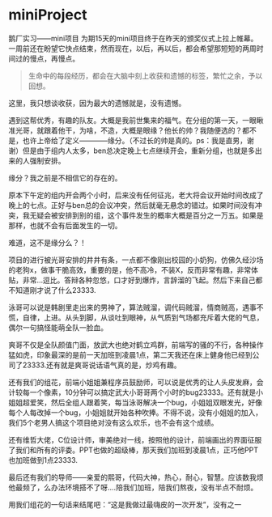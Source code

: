 # miniProject
鹅厂实习——mini项目
为期15天的mini项目终于在昨天的颁奖仪式上拉上帷幕。一周前还在盼望它快点结束，然而现在，以后，再以后，都会希望那短短的两周时间过的慢点，再慢点。

> 生命中的每段经历，都会在大脑中刻上收获和遗憾的标签，繁忙之余，予以回想。

这里，我只想谈收获，因为最大的遗憾就是，没有遗憾。

遇到这帮优秀，有趣的队友。大概是我前世集来的福气。在分组的第一天，一眼瞅准光哥，就跟着他干，为啥，不造，大概是眼缘？他长的帅？我随便选的？都不是，也许上帝给了定义————缘分。（不过长的帅是真的。ps：我是直男，谢谢）但是由于组内人太多，ben总决定晚上七点继续开会，重新分组，也就是多出来的人强制安排。

缘分？我之前是不相信它的存在的。

原本下午定的组内开会两个小时，后来没有任何征兆，老大将会议开始时间改成了晚上的七点。正好与ben总的会议冲突，然后就毫无悬念的错过。如果时间没有冲突，我无疑会被安排到别的组，这个事件发生的概率大概是百分之一万五。如果是那样，也就不会有后面发生的一切。

难道，这不是缘分么？！

项目的进行被光哥安排的井井有条，一点都不像刚出校园的小奶狗，仿佛久经沙场的老狗x，做事干脆高效，重要的是，他不高冷，不装X，反而非常有趣，非常体贴，非常...逗比。答辩各种忽悠，口才好到爆炸，言辞溜的飞起。然后下来自己都不知道刚才说了什么23333.

泳哥可以说是韩剧里走出来的男神了，算法贼溜，调代码贼溜，情商贼高，遇事不慌，自律，上进。从头到脚，从谈吐到眼神，从气质到气场都充斥着大佬的气息，偶尔一句搞怪能萌全队一脸血。

爽哥不仅是全队颜值门面，放武大也绝对鹤立鸡群，前端写的骚的不行，各种操作猛如虎，印象最深的是前一天加班到凌晨1点，第二天我还在床上健身他已经到公司了23333.还有就是爽哥说话语气真的是，炒鸡有趣。

还有我们的组花，前端小姐姐兼程序员鼓励师，可以说是优秀的让人头皮发麻，会计较每一个像素，10分钟可以搞定武大小哥哥两个小时的bug23333。还有就是小姐姐超爱笑，然后全组人跟着笑，每当泳哥解决一个bug，小姐姐双眼发光，好像每个人每改掉一个bug，小姐姐就开始各种吹捧。不得不说，没有小姐姐的加入，我们5个老男人搞这个项目绝对没有这么欢乐，也不会有这个成绩。

还有维哲大佬，C位设计师，审美绝对一线，按照他的设计，前端画出的界面征服了我们和所有的评委。PPT也做的超级棒，那天我们加班到凌晨1点，正巧他PPT也加班做到1点23333.

最后还有我们的导师——亲爱的熙哥，代码大神，热心，耐心，智慧。应该数我烦他最频了，么办法环境搭不了呀....陪我们加班，陪我们熬夜，没有半点不耐烦。

用我们组花的一句话来结尾吧：“这是我做过最嗨皮的一次开发”，没有之一
